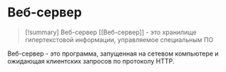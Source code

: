 # Веб-сервер
> [!summary] Веб-сервер
> [[Веб-сервер]] - это хранилище гипертекстовой информации, управляемое специальным ПО

Веб-сервер - это программа, запущенная на сетевом компьютере и ожидающая клиентских запросов по протоколу HTTP.